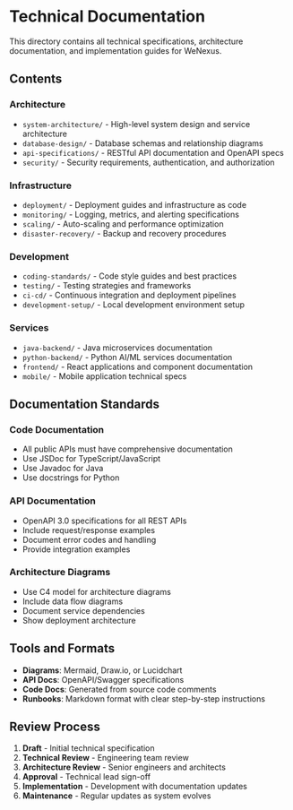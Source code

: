 # Technical Documentation

This directory contains all technical specifications, architecture documentation, and implementation
guides for WeNexus.

## Contents

### Architecture

- `system-architecture/` - High-level system design and service architecture
- `database-design/` - Database schemas and relationship diagrams
- `api-specifications/` - RESTful API documentation and OpenAPI specs
- `security/` - Security requirements, authentication, and authorization

### Infrastructure

- `deployment/` - Deployment guides and infrastructure as code
- `monitoring/` - Logging, metrics, and alerting specifications
- `scaling/` - Auto-scaling and performance optimization
- `disaster-recovery/` - Backup and recovery procedures

### Development

- `coding-standards/` - Code style guides and best practices
- `testing/` - Testing strategies and frameworks
- `ci-cd/` - Continuous integration and deployment pipelines
- `development-setup/` - Local development environment setup

### Services

- `java-backend/` - Java microservices documentation
- `python-backend/` - Python AI/ML services documentation
- `frontend/` - React applications and component documentation
- `mobile/` - Mobile application technical specs

## Documentation Standards

### Code Documentation

- All public APIs must have comprehensive documentation
- Use JSDoc for TypeScript/JavaScript
- Use Javadoc for Java
- Use docstrings for Python

### API Documentation

- OpenAPI 3.0 specifications for all REST APIs
- Include request/response examples
- Document error codes and handling
- Provide integration examples

### Architecture Diagrams

- Use C4 model for architecture diagrams
- Include data flow diagrams
- Document service dependencies
- Show deployment architecture

## Tools and Formats

- **Diagrams**: Mermaid, Draw.io, or Lucidchart
- **API Docs**: OpenAPI/Swagger specifications
- **Code Docs**: Generated from source code comments
- **Runbooks**: Markdown format with clear step-by-step instructions

## Review Process

1. **Draft** - Initial technical specification
2. **Technical Review** - Engineering team review
3. **Architecture Review** - Senior engineers and architects
4. **Approval** - Technical lead sign-off
5. **Implementation** - Development with documentation updates
6. **Maintenance** - Regular updates as system evolves
